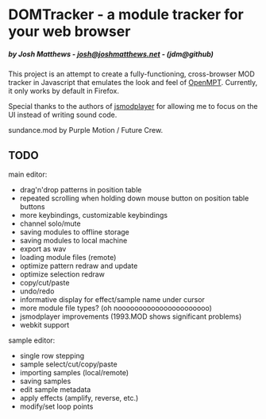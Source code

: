 # DOMTracker - a module tracker for your web browser #
##### by Josh Matthews - josh@joshmatthews.net - (jdm@github) #####

This project is an attempt to create a fully-functioning, cross-browser MOD tracker in Javascript that
emulates the look and feel of [OpenMPT](http://www.modplug.com/trackerinfo.html). Currently, it only works by default in Firefox.

Special thanks to the authors of [jsmodplayer](https://github.com/sneilan/jsmodplayer) for allowing
me to focus on the UI instead of writing sound code.

sundance.mod by Purple Motion / Future Crew.

## TODO ##

main editor:
- drag'n'drop patterns in position table
- repeated scrolling when holding down mouse button on position table buttons
- more keybindings, customizable keybindings
- channel solo/mute
- saving modules to offline storage
- saving modules to local machine
- export as wav
- loading module files (remote)
- optimize pattern redraw and update
- optimize selection redraw
- copy/cut/paste
- undo/redo
- informative display for effect/sample name under cursor
- more module file types? (oh noooooooooooooooooooooo)
- jsmodplayer improvements (1993.MOD shows significant problems)
- webkit support

sample editor:
- single row stepping
- sample select/cut/copy/paste
- importing samples (local/remote)
- saving samples
- edit sample metadata
- apply effects (amplify, reverse, etc.)
- modify/set loop points
